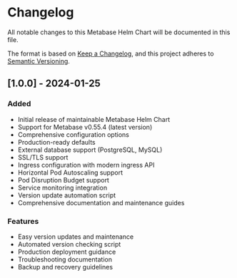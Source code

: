 # Changelog

All notable changes to this Metabase Helm Chart will be documented in this file.

The format is based on [Keep a Changelog](https://keepachangelog.com/en/1.0.0/),
and this project adheres to [Semantic Versioning](https://semver.org/spec/v2.0.0.html).

## [1.0.0] - 2024-01-25

### Added
- Initial release of maintainable Metabase Helm Chart
- Support for Metabase v0.55.4 (latest version)
- Comprehensive configuration options
- Production-ready defaults
- External database support (PostgreSQL, MySQL)
- SSL/TLS support
- Ingress configuration with modern ingress API
- Horizontal Pod Autoscaling support
- Pod Disruption Budget support
- Service monitoring integration
- Version update automation script
- Comprehensive documentation and maintenance guides

### Features
- Easy version updates and maintenance
- Automated version checking script
- Production deployment guidance
- Troubleshooting documentation
- Backup and recovery guidelines 